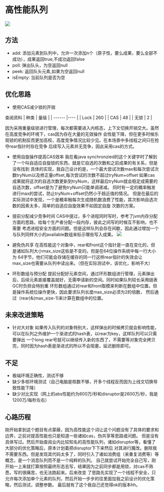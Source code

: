 # 高性能队列
![](https://s1.ax1x.com/2020/09/22/wL0Gz6.png)

## 方法
- add: 添加元素到队列中，允许一次添加n个（原子性，要么成果，要么全部不成功），成果返回true,不成功返回false
- poll: 弹出队头，为空返回null
- peek: 返回队头元素,如果为空返回null
- isEmpty: 当前队列是否为空

## 优化思路
- 使用CAS减少锁的开销

查阅资料
| 种类    | 量级 |
| ------ |---- |
| Lock   | 260 |
| CAS    | 48  |
| 无锁    | 2   |

因为采用重量级锁进行管理，每次都需要进入内核态，上下文切换开销交大。虽然在高度竞争的环境下，cas因为存在大量的无效操作
会性能下降，但在更多时候乐观锁的机制反而更加高校，高度竞争情况比较少见。在本场景中多线程之间只在抢夺rear指针时存在竞争
后续写入元素并无竞争，因此采用cas的方式。

- 使用自旋操作提高CAS效率
我在看java synchronzied的这个关键字时了解到了一个叫自适应自旋锁的东西，就是它自选的次数和之前成果的有关系，但是没有找到
具体的实现，我自己设计的是，一个最大尝试次数max和每次尝试次数tryNum以及修正量offset,每次尝试的次数不超过tryNum+offset
如果cas成果就将这次的自选次数更新到tryNum，这样最后tryNum就会稳定成需要的自选次数，offset是为了避免tryNum只能单调递减。
同时有一定的概率触发进行max的尝试，防止tryNum+offset仍然小于趋近值的情况。
但是在最后的实际测试中发现，一个是概率触每次生成随机数浪费了性能，其次影响自选次数的因素太多，简单的自适应自旋效果不如固定自旋
次数的方案。

- 提前分配减少竞争时间
CAS中提过，多个进程同时写时，参考了jvm内存分配方面的思路，给每个生产者分配一段内存，彼此之间写的时候互不影响，也不需要
考虑进程安全方面的问题。但是这样队列会存在间歇，因此通过增加一个与队列同样大小的available数组来标示哪些写入成果。
![](https://s1.ax1x.com/2020/09/22/wLdRc8.png)


- 避免伪共享
在高性能这个对象中，rear和front这个指针是一直在变化的，但是诸如队列大小max_size这些是不变的。但是在64位操作系统中每一行大小为
64字节，他们可能会存储在缓存的同一行这样rear指针的失效会让max_size也需要从队列中读出来。（但在实际测试中，该优化，影响不大）

- 环形数组与预分配
提前分配好元素空间，通过环形数组进行管理，元素弹出后，后续元素直接覆盖就好，无需申请新的空间。同时如果队列较长采用链表GC时负担会特别重
环形数组通过对rear和front取模来判断在数组中位置。但是操作系统位操作更快，因此要求队列长度max_size必须为2的倍数，
然后通过（rear)&(max_size-1)来计算在数组中的位置。

## 未来改进策略
- 针对大对象
如果传入队列的对象特别大，这样弹出的时候拷贝就会影响性能，可以在队列之外维护一个渐进式的hash表，以rear为key，这样队列可以只需要弹出
一个long rear号就可以继续传入新的东西了，不需要等对象完全拷贝完，同时因为hash表是渐进式的所以不会阻塞，延迟删除即可。

## 不足
- 极端环境正确性，测试不够
- 缺少多核环境测试（自己电脑是核数不够，开多个线程反而因为上线文切换导致性能下降）
- 缺少对比实现（网上的abs性能约为600万/秒和disruptor是2600万/秒，我是1200万/每秒左右）

## 心路历程
刚开始拿到这个题目有点蒙蔽，因为高性能这个词让这个问题没有了具体的要求和边界，之前对提高性能也只是知道一些诸如cas，伪共享等思路或问题。
但是没有具体写过。然后开始查阅业内比较知名的高性能队列，诸如disruptor等，看懂了大部分的优化策略后，原本计划着把disruptor下下来然后
对其进行魔改。删除我不需要东西。但是发现其代码太多了，同时引入了诸如消费组（来重复消费等）等概念，是一个消息队列而不是一个纯粹的队列。
自己就尝试开始完全自己写，刚开始一上来就打算按照最终形态去写，结果因为之前同步都是用锁，对cas不熟悉，写的很痛苦，也无法跑起来。后来改变
了思路先实现了一个线程不安全，只允许每次添加单个元素的队列，然后开始一步步的往里面加我之前设计的优化策略，然后测试，调整参数。
最后就有了这个我自己还觉得ok的版本hh。



